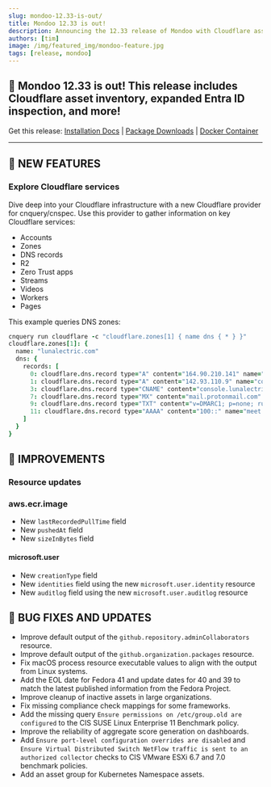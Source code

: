 ```yaml
---
slug: mondoo-12.33-is-out/
title: Mondoo 12.33 is out!
description: Announcing the 12.33 release of Mondoo with Cloudflare asset inventory, expanded Entra ID inspection, and more!
authors: [tim]
image: /img/featured_img/mondoo-feature.jpg
tags: [release, mondoo]
---
```


## 🥳 Mondoo 12.33 is out! This release includes Cloudflare asset inventory, expanded Entra ID inspection, and more!

Get this release: [Installation Docs](https://mondoo.com/docs/cnspec/) | [Package Downloads](https://releases.mondoo.com/cnspec/) | [Docker Container](https://hub.docker.com/r/mondoo/cnspec)

---

## 🎉 NEW FEATURES

### Explore Cloudflare services

Dive deep into your Cloudflare infrastructure with a new Cloudflare provider for cnquery/cnspec. Use this provider to gather information on key Cloudflare services:

- Accounts
- Zones
- DNS records
- R2
- Zero Trust apps
- Streams
- Videos
- Workers
- Pages

This example queries DNS zones:

```coffee
cnquery run cloudflare -c "cloudflare.zones[1] { name dns { * } }"
cloudflare.zones[1]: {
  name: "lunalectric.com"
  dns: {
    records: [
      0: cloudflare.dns.record type="A" content="164.90.210.141" name="api.lunalectric.com"
      1: cloudflare.dns.record type="A" content="142.93.110.9" name="console.lunalectric.com"
      3: cloudflare.dns.record type="CNAME" content="console.lunalectric.com-pages.pages.dev" name="prod.lunalectric.com"
      7: cloudflare.dns.record type="MX" content="mail.protonmail.com" name="lunalectric.com"
      9: cloudflare.dns.record type="TXT" content="v=DMARC1; p=none; rua=mailto:e60948910ee34fe61be5a6bf2c3fb@dmarc-reports.cloudflare.net,mailto:dmark@lunalectric.com" name="_dmarc.lunalectric.com"
      11: cloudflare.dns.record type="AAAA" content="100::" name="meet.lunalectric.com"
    ]
  }
}
```

## 🧹 IMPROVEMENTS

### Resource updates

### aws.ecr.image

- New `lastRecordedPullTime` field
- New `pushedAt` field
- New `sizeInBytes` field

#### microsoft.user

- New `creationType` field
- New `identities` field using the new `microsoft.user.identity` resource
- New `auditlog` field using the new `microsoft.user.auditlog` resource

## 🐛 BUG FIXES AND UPDATES

- Improve default output of the `github.repository.adminCollaborators` resource.
- Improve default output of the `github.organization.packages` resource.
- Fix macOS process resource executable values to align with the output from Linux systems.
- Add the EOL date for Fedora 41 and update dates for 40 and 39 to match the latest published information from the Fedora Project.
- Improve cleanup of inactive assets in large organizations.
- Fix missing compliance check mappings for some frameworks.
- Add the missing query `Ensure permissions on /etc/group.old are configured` to the CIS SUSE Linux Enterprise 11 Benchmark policy.
- Improve the reliability of aggregate score generation on dashboards.
- Add `Ensure port-level configuration overrides are disabled` and `Ensure Virtual Distributed Switch NetFlow traffic is sent to an authorized collector` checks to CIS VMware ESXi 6.7 and 7.0 benchmark policies.
- Add an asset group for Kubernetes Namespace assets.

